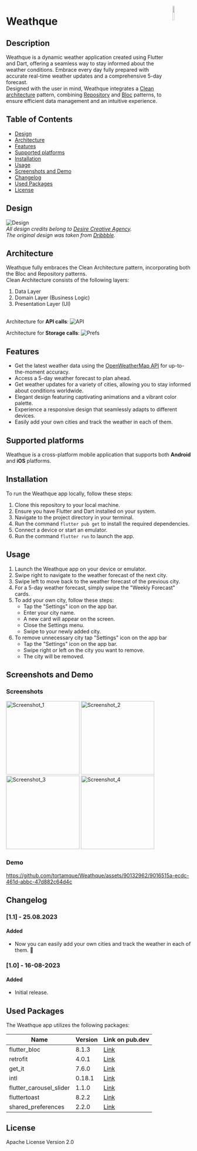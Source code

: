 <a href="https://flutter.dev/"><img src="https://cdn.icon-icons.com/icons2/2107/PNG/512/file_type_flutter_icon_130599.png" align="right" width="10%"></a>
# Weathque

## Description
Weathque is a dynamic weather application created using Flutter and Dart, offering a seamless way to stay informed about the weather conditions. Embrace every day fully prepared with accurate real-time weather updates and a comprehensive 5-day forecast.</br>
Designed with the user in mind, Weathque integrates a [Clean architecture](https://blog.cleancoder.com/uncle-bob/2012/08/13/the-clean-architecture.html) pattern, combining [Repository](https://developer.android.com/codelabs/basic-android-kotlin-training-repository-pattern#3) and [Bloc](https://bloclibrary.dev/#/flutterbloccoreconcepts) patterns, to ensure efficient data management and an intuitive experience.

## Table of Contents
- [Design](#design)
- [Architecture](#architecture)
- [Features](#features)
- [Supported platforms](#supported-platforms)
- [Installation](#installation)
- [Usage](#usage)
- [Screenshots and Demo](#screenshots-and-demo)
- [Changelog](#changelog)
- [Used Packages](#used-packages)
- [License](#license)

<a name="design"/></a>
## Design
![Design](https://github.com/tortamque/Weathque/assets/90132962/e50c68f4-77da-4de9-8da8-c4302d3e8515)
</br><i>All design credits belong to [Desire Creative Agency](https://dribbble.com/desire-creative_agency).</i>
</br><i>The original design was taken from [Dribbble](https://dribbble.com/shots/20675054-Mobile-Weather-app).</i>

<a name="architecture"/></a>
## Architecture
Weathque fully embraces the Clean Architecture pattern, incorporating both the Bloc and Repository patterns.</br>
Clean Architecture consists of the following layers: 
1) Data Layer
2) Domain Layer (Business Logic)
3) Presentation Layer (UI) </br></br>

Architecture for <b>API calls</b>:
![API](https://github.com/tortamque/Weathque/assets/90132962/4293e9f4-f2ef-4255-ae59-b6caa9a0bb3f)

Architecture for <b>Storage calls</b>:
![Prefs](https://github.com/tortamque/Weathque/assets/90132962/33e5c053-7fcc-4080-819c-6d823adf6220)

<a name="features"/></a>
## Features
- Get the latest weather data using the [OpenWeatherMap API](https://openweathermap.org/api) for up-to-the-moment accuracy.
- Access a 5-day weather forecast to plan ahead.
- Get weather updates for a variety of cities, allowing you to stay informed about conditions worldwide.
- Elegant design featuring captivating animations and a vibrant color palette.
- Experience a responsive design that seamlessly adapts to different devices.
- Easily add your own cities and track the weather in each of them.

<a name="supported-platforms"/></a>
## Supported platforms
Weathque is a cross-platform mobile application that supports both <b>Android</b> and <b>iOS</b> platforms.

<a name="installation"/></a>
## Installation
To run the Weathque app locally, follow these steps:

1. Clone this repository to your local machine.
2. Ensure you have Flutter and Dart installed on your system.
3. Navigate to the project directory in your terminal.
4. Run the command `flutter pub get` to install the required dependencies.
5. Connect a device or start an emulator.
6. Run the command `flutter run` to launch the app.

<a name="usage"/></a>
## Usage
1. Launch the Weathque app on your device or emulator.
2. Swipe right to navigate to the weather forecast of the next city.
3. Swipe left to move back to the weather forecast of the previous city.
4. For a 5-day weather forecast, simply swipe the "Weekly Forecast" cards.
5. To add your own city, follow these steps:
    * Tap the "Settings" icon on the app bar.   
    * Enter your city name.
    * A new card will appear on the screen.
    * Close the Settings menu.
    * Swipe to your newly added city.
7. To remove unnecessary city tap "Settings" icon on the app bar
    * Tap the "Settings" icon on the app bar.
    * Swipe right or left on the city you want to remove.
    * The city will be removed.

<a name="screenshots-and-demo"/></a>
## Screenshots and Demo
### Screenshots
<img src="https://github.com/tortamque/Weathque/assets/90132962/46b8891c-d7a9-48eb-8787-a572dbc0edd1" alt="Screenshot_1" width="200">
<img src="https://github.com/tortamque/Weathque/assets/90132962/f337aa82-84ce-43cb-a6aa-c1690c612b21" alt="Screenshot_2" width="200">
<img src="https://github.com/tortamque/Weathque/assets/90132962/21956b23-9a88-44fd-b75d-ac3185403177" alt="Screenshot_3" width="200">
<img src="https://github.com/tortamque/Weathque/assets/90132962/4b3a76ff-fb5c-4c8b-ad12-9265781df2fa" alt="Screenshot_4" width="200">

### Demo
https://github.com/tortamque/Weathque/assets/90132962/9016515a-ecdc-461d-abbc-47d882c64d4c

<a name="changelog"/></a>
## Changelog
### [1.1] - 25.08.2023
  #### Added
 - Now you can easily add your own cities and track the weather in each of them. 🔮
 
### [1.0] - 16-08-2023
  #### Added
 - Initial release.

<a name="used-packages"/></a>
## Used Packages
The Weathque app utilizes the following packages:

| Name                   | Version | Link on pub.dev                                          |
|------------------------|---------|----------------------------------------------------------|
| flutter_bloc           | 8.1.3   | [Link](https://pub.dev/packages/flutter_bloc)            |
| retrofit               | 4.0.1   | [Link](https://pub.dev/packages/retrofit)                |
| get_it                 | 7.6.0   | [Link](https://pub.dev/packages/get_it)                  |
| intl                   | 0.18.1  | [Link](https://pub.dev/packages/intl)                    |
| flutter_carousel_slider| 1.1.0   | [Link](https://pub.dev/packages/flutter_carousel_slider) |
| fluttertoast           | 8.2.2   | [Link](https://pub.dev/packages/fluttertoast)            |
| shared_preferences     | 2.2.0   | [Link](https://pub.dev/packages/shared_preferences)      |

<a name="licenses"/></a>
## License
Apache License Version 2.0
